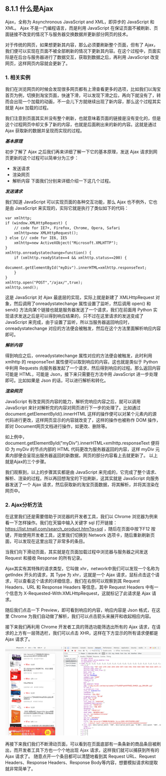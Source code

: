 ## 8.1.1 什么是Ajax

Ajax，全称为 Asynchronous JavaScript and XML，即异步的 JavaScript 和 XML。
Ajax 不是一门编程语言，而是利用 JavaScript 在保证页面不被刷新、页面链接不改变的情况下与服务器交换数据并更新部分网页的技术。

对于传统的网页，如果想更新其内容，那么必须要刷新整个页面，但有了 Ajax，我们便可以实现在页面不被全部刷新的情况下更新其内容。在这个过程中，页面实际是在后台与服务器进行了数据交互，获取到数据之后，再利用 JavaScript 改变网页，这样网页内容就会更新了。

### 1. 相关实例
我们在浏览网页的时候会发现很多网页都有上滑查看更多的选项，比如我们以淘宝首页为例，切换到淘宝页面，快速下滑，可以发现下滑之后，再向下就没有了，转而会出现一个加载的动画，不一会儿下方就继续出现了新内容，那么这个过程其实就是 Ajax 加载的过程。

我们注意到页面其实并没有整个刷新，也就意味着页面的链接是没有变化的，但是这个过程网页中却又多了新的内容，也就是后面刷出来的新的内容。这就是通过 Ajax 获取新的数据并呈现而实现的过程。

***基本原理***

初步了解了 Ajax 之后我们再来详细了解一下它的基本原理，发送 Ajax 请求到网页更新的这个过程可以简单分为三步：
 - 发送请求
 - 渲染网页
 - 解析内容
下面我们分别来详细介绍一下这几个过程。

***发送请求***

我们知道 JavaScript 可以实现页面的各种交互功能，那么 Ajax 也不例外，它也是由 JavaScript 来实现的，实际它就是执行了类似如下的代码：

```
var xmlhttp;
if (window.XMLHttpRequest) {
    // code for IE7+, Firefox, Chrome, Opera, Safari
    xmlhttp=new XMLHttpRequest();
} else {// code for IE6, IE5
    xmlhttp=new ActiveXObject("Microsoft.XMLHTTP");
}
xmlhttp.onreadystatechange=function() {
    if (xmlhttp.readyState==4 && xmlhttp.status==200) {
        document.getElementById("myDiv").innerHTML=xmlhttp.responseText;
    }
}
xmlhttp.open("POST","/ajax/",true);
xmlhttp.send();
```

这是 JavaScript 对 Ajax 最底层的实现，实际上就是新建了 XMLHttpRequest 对象，然后调用了onreadystatechange 属性设置了监听，然后调用 open() 和 send() 方法向某个链接也就是服务器发送了一个请求，我们在前面用 Python 实现请求发送之后是可以得到响应结果的，只不过在这里请求的发送变成了 JavaScript 来完成，由于设置了监听，所以当服务器返回响应时，onreadystatechange 对应的方法便会被触发，然后在这个方法里面解析响应内容即可。

***解析内容***

得到响应之后，onreadystatechange 属性对应的方法便会被触发，此时利用 xmlhttp 的 responseText 属性便可以取到响应的内容。这也就是类似于 Python 中利用 Requests 向服务器发起了一个请求，然后得到响应的过程。那么返回内容可能是 HTML，可能是 Json，接下来只需要在方法中用 JavaScript 进一步处理即可。比如如果是 Json 的话，可以进行解析和转化。

***渲染网页***

JavaScript 有改变网页内容的能力，解析完响应内容之后，就可以调用 JavaScript 来针对解析完的内容对网页进行下一步的处理了。比如通过 document.getElementById().innerHTML 这样的操作便可以对某个元素内的源代码进行更改，这样网页显示的内容就改变了，这样的操作也被称作 DOM 操作，即对 Document网页文档进行操作，如更改、删除等。

如上例中，document.getElementById("myDiv").innerHTML=xmlhttp.responseText 便将 ID 为 myDiv 的节点内部的 HTML 代码更改为服务器返回的内容，这样 myDiv 元素内部便会呈现出服务器返回的新数据，网页的部分内容看上去就更新了。
以上就是Ajax的三个步骤。

我们观察到，以上的步骤其实都是由 JavaScript 来完成的，它完成了整个请求、解析、渲染的过程。所以再回想淘宝的下拉刷新，这其实就是 JavaScript 向服务器发送了一个 Ajax 请求，然后获取新的淘宝页面数据，将其解析，并将其渲染在网页中。

### 2. Ajax分析方法
在这里我们还是需要借助于浏览器的开发者工具，我们以 Chrome 浏览器为例来看一下怎样操作。我们在天猫中输入关键字 sql 打开链接：https://list.tmall.com/search_product.htm?q=sql ，随后在页面中按下F12 按键，开始使用开发者工具，这里我们切换到 Network 选项卡，随后重新刷新页面，可以发现在这里出现了非常多的条目。

当我们向下滑动页面，其实就是在页面加载过程中浏览器与服务器之间发送 Request 和接收 Response 的所有记录。

Ajax其实有其特殊的请求类型，它叫做 xhr，network中我们可以发现一个名称为 getIndex 开头的请求，其 Type 为 xhr，这就是一个 Ajax 请求，鼠标点击这个请求，可以查看这个请求的详细信息，我们在右侧可以观察到其 Request Headers、URL 和 Response Headers 等信息，其中 Request Headers 中有一个信息为 X-Requested-With:XMLHttpRequest，这就标记了此请求是 Ajax 请求。

随后我们点击一下 Preview，即可看到响应的内容，响应内容是 Json 格式，在这里 Chrome 为我们自动做了解析，我们可以点击箭头来展开和收起相应内容。

接下来我们再利用 Chrome 开发者工具的筛选功能筛选出所有的 Ajax 请求，在请求的上方有一层筛选栏，我们可以点击 XHR，这样在下方显示的所有请求便都是 Ajax 请求了。

![](/assets/ajaxxhr.png)

再接下来我们我们不断滑动页面，可以看到在页面底部有一条条新的商品条目被刷出，而开发者工具下方也一个个地出现 Ajax 请求，这样我们就可以捕获到所有的 Ajax 请求了。
随意点开一个条目都可以清楚地看到其 Request URL、Request Headers、Response Headers、Response Body等内容，想要模拟请求和提取就非常简单了。